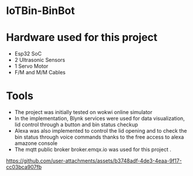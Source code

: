 # IoTBin-BinBot

# Hardware used for this project 
- Esp32 SoC
- 2 Ultrasonic Sensors
- 1 Servo Motor
- F/M and M/M Cables

# Tools
- The project was initially tested on wokwi online simulator
- In the implementation, Blynk services were used for data visualization, lid control through a button and bin status checkup
- Alexa was also implemented to control the lid opening and to check the bin status through voice commands thanks to the free access to alexa amazone console 
- The mqtt public broker broker.emqx.io was used for this project .


https://github.com/user-attachments/assets/b3748adf-4de3-4eaa-9f17-cc03bca907fb

